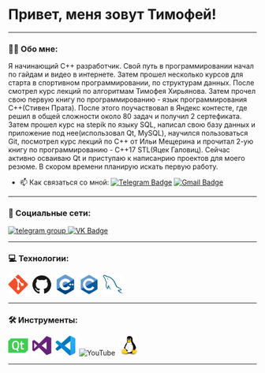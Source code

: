 
# Привет, меня зовут Тимофей!

---

### :man_technologist: Обо мне:

Я начинающий С++ разработчик. Свой путь в программировании начал по гайдам и видео в интернете. Затем прошел несколько курсов для старта в спортивном программировании, по структурам данных. После смотрел курс лекций по алгоритмам Тимофея Хирьянова. Затем прочел свою первую книгу по программированию - язык программирования С++(Стивен Прата). После этого поучаствовал в Яндекс контесте, где решил в общей сложности около 80 задач и получил 2 сертефиката. Затем прошел курс на stepik по языку SQL, написал свою базу данных и приложение под нее(использовал Qt, MySQL), научился пользоваться Git, посмотрел курс лекций по С++ от Ильи Мещерина и прочитал 2-ую книгу по программированию - С++17 STL(Яцек Галовиц). Сейчас активно осваиваю Qt и приступаю к написанрию проектов для моего резюме. В скором времени планирую искать первую работу.
- :mailbox: Как связаться со мной: [![Telegram Badge](https://img.shields.io/badge/-Ytay-blue?style=flat&logo=Telegram&logoColor=white)](https://t.me/Y_tay) [![Gmail Badge](https://img.shields.io/badge/-Gmail-red?style=flat&logo=Gmail&logoColor=white)](mailto:timofeykromach172@gmail.com)

---

### 🤝 Социальные сети:

  <div id="badges">
    <a href="https://t.me/Y_tay" target="_blank">
      <img src="https://cdn-icons-png.flaticon.com/512/2111/2111646.png" width="40" height="40" alt="telegram group" />
    </a>
    <a href="https://vk.com/tay_only_y" target="_blank">
      <img src="https://cdn-icons-png.flaticon.com/512/145/145813.png" width="40" height="40" alt="VK Badge"/>
    </a>
  </div>

---
### 💻 Технологии:

<div>
  <img src="https://github.com/devicons/devicon/blob/master/icons/git/git-original.svg" title="git" alt="git" width="40" height="40"/>&nbsp
  <img src="https://github.com/devicons/devicon/blob/master/icons/github/github-original.svg" title="github" alt="github" width="40" height="40"/>&nbsp
  <img src="https://github.com/devicons/devicon/blob/master/icons/cplusplus/cplusplus-original.svg" title="C++" alt="C++" width="40" height="40"/>&nbsp
  <img src="https://github.com/devicons/devicon/blob/master/icons/c/c-original.svg" title="C" alt="C" width="40" height="40"/>&nbsp
  <img src="https://github.com/devicons/devicon/blob/master/icons/mysql/mysql-original.svg" title="MySQL" alt="MySQL" width="40" height="40"/>&nbsp
</div>

---

### 🛠 Инструменты:

<div>
  <img src="https://github.com/devicons/devicon/blob/master/icons/qt/qt-original.svg" title="Qt" alt="Qt" width="40" height="40"/>&nbsp;
  <img src="https://github.com/devicons/devicon/blob/master/icons/visualstudio/visualstudio-plain.svg" title="visualstudio" alt="visualstudio" width="40" height="40"/>&nbsp;
  <img src="https://github.com/devicons/devicon/blob/master/icons/vscode/vscode-original.svg" title="vscode" alt="vscode" width="40" height="40"/>&nbsp;
  <img src="https://upload.wikimedia.org/wikipedia/commons/9/9e/YouTube_Logo_%282013-2017%29.svg" title="YouTube" alt="YouTube" width="40" height="40"/>&nbsp;
  <img src="https://github.com/devicons/devicon/blob/master/icons/linux/linux-original.svg" title="linux" alt="linux" width="40" height="40"/>&nbsp;
</div>

---
